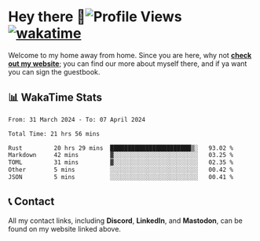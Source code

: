 # Hey there :wave:![Profile Views](https://komarev.com/ghpvc/?username=skifli) [![wakatime](https://wakatime.com/badge/user/b4317b02-0c6d-457b-82a4-a448b8a8d1df.svg)](https://wakatime.com/@b4317b02-0c6d-457b-82a4-a448b8a8d1df)

Welcome to my home away from home. Since you are here, why not [**check out my website**](https://skifli.pages.dev); you can find our more about myself there, and if ya want you can sign the guestbook.

## 📊 WakaTime Stats

<!--START_SECTION:waka-->

```txt
From: 31 March 2024 - To: 07 April 2024

Total Time: 21 hrs 56 mins

Rust         20 hrs 29 mins  ███████████████████████▒░   93.02 %
Markdown     42 mins         ▓░░░░░░░░░░░░░░░░░░░░░░░░   03.25 %
TOML         31 mins         ▓░░░░░░░░░░░░░░░░░░░░░░░░   02.35 %
Other        5 mins          ░░░░░░░░░░░░░░░░░░░░░░░░░   00.42 %
JSON         5 mins          ░░░░░░░░░░░░░░░░░░░░░░░░░   00.41 %
```

<!--END_SECTION:waka-->

## 📞 Contact

All my contact links, including **Discord**, **LinkedIn**, and **Mastodon**, can be found on my website linked above.
